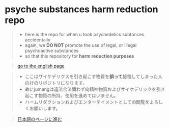 # psyche substances harm reduction repo

> * here is the repo for when u took psychedelics subtances accidentally
> * again, we <strong>DO NOT</strong> promote the use of legal, or illegal psychoactive substances
> * so that this repository for <strong>harm reduction purposes</strong>

>  [go to the english page](english/main.md)

> * ここはサイケデリクスを引き起こす物質を<strong>誤って</strong>接種してしまった人向けのリポジトリになります。
> * 故にjumangは違法合法問わず向精神物質およびサイケデリックを引き起こす物質の所持、使用を進めてはいません。
> * ハームリダクションおよびエンターテイメントとしての閲覧をよろしくお願いします。

>  [日本語のページに進む](japanese/main.md)

